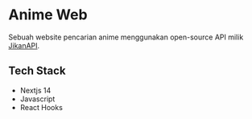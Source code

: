 
# Anime Web

Sebuah website pencarian anime menggunakan open-source API milik [JikanAPI](https://docs.api.jikan.moe/).


## Tech Stack

- Nextjs 14
- Javascript
- React Hooks


